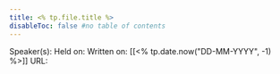 ```yaml
---
title: <% tp.file.title %>
disableToc: false #no table of contents
---
```


Speaker(s):
Held on:
Written on: [[<% tp.date.now("DD-MM-YYYY", -1) %>]]
URL: